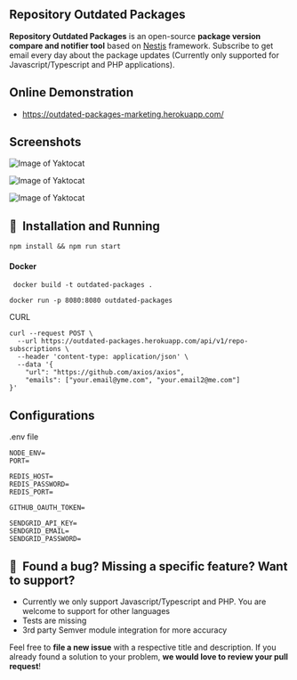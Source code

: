 ## Repository Outdated Packages

**Repository Outdated Packages** is an open-source **package version compare and notifier tool** based on [Nestjs](https://nestjs.com/) framework.
Subscribe to get email every day about the package updates (Currently only supported for Javascript/Typescript and PHP applications).

## Online Demonstration

- https://outdated-packages-marketing.herokuapp.com/

## Screenshots

![Image of Yaktocat](https://github.com/erbilsilik/outdated-packages/blob/master/intro.png)

![Image of Yaktocat](https://github.com/erbilsilik/outdated-packages/blob/master/subscribe.png)

![Image of Yaktocat](https://github.com/erbilsilik/outdated-packages/blob/master/outdated-packages.png)

## 🚀&nbsp; Installation and Running

`` npm install && npm run start ``

#### Docker

`` docker build -t outdated-packages .``

`` docker run -p 8080:8080 outdated-packages ``

CURL 

```
curl --request POST \
  --url https://outdated-packages.herokuapp.com/api/v1/repo-subscriptions \
  --header 'content-type: application/json' \
  --data '{
	"url": "https://github.com/axios/axios", 
	"emails": ["your.email@yme.com", "your.email2@me.com"]
}'
```

## Configurations

.env file

```
NODE_ENV=
PORT=

REDIS_HOST=
REDIS_PASSWORD=
REDIS_PORT=

GITHUB_OAUTH_TOKEN=

SENDGRID_API_KEY=
SENDGRID_EMAIL=
SENDGRID_PASSWORD=
```


## 🤝&nbsp; Found a bug? Missing a specific feature? Want to support?

- Currently we only support Javascript/Typescript and PHP. You are welcome to support for other languages
- Tests are missing
- 3rd party Semver module integration for more accuracy

Feel free to **file a new issue** with a respective title and description. If you already found a solution to your problem, **we would love to review your pull request**!
